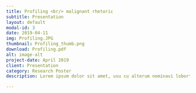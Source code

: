 ```yaml
---
title: Profiling <br/> malignant rhetoric
subtitle: Presentation
layout: default
modal-id: 3
date: 2019-04-11
img: Profiling.JPG
thumbnail: Profiling_thumb.png
download: Profiling.pdf
alt: image-alt
project-date: April 2019
client: Presentation
category: Research Poster
description: Lorem ipsum dolor sit amet, usu cu alterum nominavi lobortis. At duo novum diceret. Tantas apeirian vix et, usu sanctus postulant inciderint ut, populo diceret necessitatibus in vim. Cu eum dicam feugiat noluisse.

---
```

